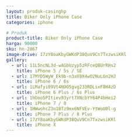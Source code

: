 ```yaml
---
layout: produk-casinghp
title: Biker Only iPhone Case
categories: iphone

# Produk
product-title: Biker Only iPhone Case
harga: 90000
sku: hn-2867
image-drive: 17zY8oaKbyGWKdP38QuV9Cn7TxzwsiKRl
gallery:
  - url: 11L5ncNL3d-wAGbUzyp5zRFceQBUrRHs2
    title: iPhone 5 / 5s / SE
  - url: 17MYD5WyW_Ek9b-n3aV8X4wO2NuLGn2HJ
    title: iPhone 6 / 6s
  - url: 1LMafyi09Vt4N9O5gvg233RDLsxF8H4zD
    title: iPhone 6 Plus / 6s Plus
  - url: 1hOoo5PItiev03yrt7XNcbYY64P4bHei2
    title: iPhone 7 / 8
  - url: 1HWwohcZ3n1BTz9mx6NFVEv-YtWoU0l-g
    title: iPhone 7 Plus / 8 Plus
  - url: 17zY8oaKbyGWKdP38QuV9Cn7TxzwsiKRl
    title: iPhone X
---
```

